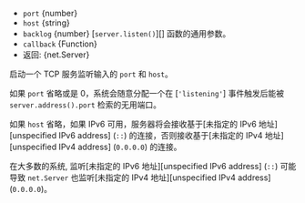 <!-- YAML
added: v0.1.90
-->
* `port` {number}
* `host` {string}
* `backlog` {number} [`server.listen()`][] 函数的通用参数。
* `callback` {Function}
* 返回: {net.Server}

启动一个 TCP 服务监听输入的 `port` 和 `host`。

如果 `port` 省略或是 0，系统会随意分配一个在 [`'listening'`] 事件触发后能被 `server.address().port` 检索的无用端口。

如果 `host` 省略，如果 IPv6 可用，服务器将会接收基于[未指定的 IPv6 地址][unspecified IPv6 address] (`::`) 的连接，否则接收基于[未指定的 IPv4 地址][unspecified IPv4 address] (`0.0.0.0`) 的连接。

在大多数的系统, 监听[未指定的 IPv6 地址][unspecified IPv6 address] (`::`) 可能导致 `net.Server` 也监听[未指定的 IPv4 地址][unspecified IPv4 address] (`0.0.0.0`)。

